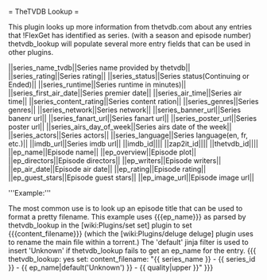 = TheTVDB Lookup =

This plugin looks up more information from thetvdb.com about any entries that !FlexGet has identified as series. (with a season and episode number) thetvdb_lookup will populate several more entry fields that can be used in other plugins.

||series_name_tvdb||Series name provided by thetvdb||
||series_rating||Series rating||
||series_status||Series status(Continuing or Ended)||
||series_runtime||Series runtime in minutes)||
||series_first_air_date||Series premier date||
||series_air_time||Series air time||
||series_content_rating||Series content ration||
||series_genres||Series genres||
||series_network||Series network||
||series_banner_url||Series banenr url||
||series_fanart_url||Series fanart url||
||series_poster_url||Series poster url||
||series_airs_day_of_week||Series airs date of the week||
||series_actors||Series actors||
||series_language||Series language(en, fr, etc.)||
||imdb_url||Series imdb url||
||imdb_id||||
||zap2it_id||||
||thetvdb_id||||
||ep_name||Episode name||
||ep_overview||Episode plot||
||ep_directors||Episode directors||
||ep_writers||Episode writers||
||ep_air_date||Episode air date||
||ep_rating||Episode rating||
||ep_guest_stars||Episode guest stars||
||ep_image_url||Episode image url||

'''Example:'''

The most common use is to look up an episode title that can be used to format a pretty filename. This example uses {{{ep_name}}} as parsed by thetvdb_lookup in the [wiki:Plugins/set set] plugin to set {{{content_filename}}} (which the [wiki:Plugins/deluge deluge] plugin uses to rename the main file within a torrent.) The 'default' jinja filter is used to insert 'Unknown' if thetvdb_lookup fails to get an ep_name for the entry.
{{{
thetvdb_lookup: yes
set:
  content_filename: "{{ series_name }} - {{ series_id }} - {{ ep_name|default('Unknown') }}  - {{ quality|upper }}"
}}}